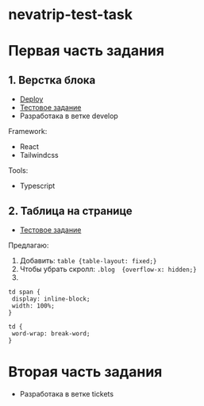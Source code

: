 # nevatrip-test-task

# Первая часть задания

## 1. Верстка блока

* [Deploy](https://hopechka.github.io/nevatrip-test-task/)
* [Тестовое задание](https://github.com/Nevatrip/layout-test-task)
* Разработака в ветке develop

Framework:

* React
* Tailwindcss

Tools:

* Typescript

## 2. Таблица на странице

* [Тестовое задание](https://github.com/Nevatrip/layout-test-task)

Предлагаю: 
1. Добавить: ```table {table-layout: fixed;}```
2. Чтобы убрать скролл:  ```.blog  {overflow-x: hidden;} ```
3. 
 ```
td span {
  display: inline-block;
  width: 100%;
}

td {
  word-wrap: break-word;
}
 ```
# Вторая часть задания

* Разработака в ветке tickets
